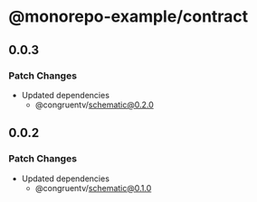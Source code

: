 # @monorepo-example/contract

## 0.0.3

### Patch Changes

- Updated dependencies
  - @congruentv/schematic@0.2.0

## 0.0.2

### Patch Changes

- Updated dependencies
  - @congruentv/schematic@0.1.0
